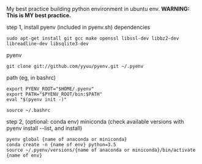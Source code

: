 My best practice building python environment in ubuntu env.
**WARNING: This is MY best practice.**

step 1, install pyenv (included in pyenv.sh)
dependencies
```
sudo apt-get install git gcc make openssl libssl-dev libbz2-dev libreadline-dev libsqlite3-dev
```

pyenv
```
git clone git://github.com/yyuu/pyenv.git ~/.pyenv
```

path (eg, in bashrc)
```
export PYENV_ROOT="$HOME/.pyenv"
export PATH="$PYENV_ROOT/bin:$PATH"
eval "$(pyenv init -)"
```

```
source ~/.bashrc
```

step 2, (optional: conda env)
miniconda (check available versions with pyenv install --list, and install)
```
pyenv global {name of anaconda or miniconda}
conda create -n {name of env} python=3.5
source ~/.pyenv/versions/{name of anaconda or miniconda}/bin/activate {name of env}
```